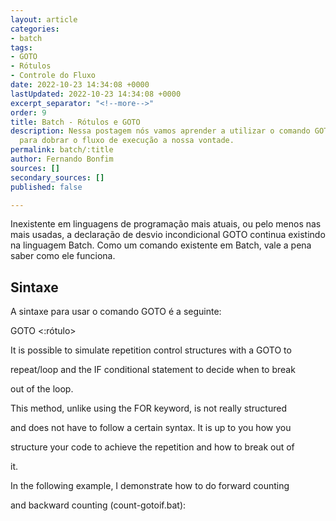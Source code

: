 ```yaml
---
layout: article
categories:
- batch
tags:
- GOTO
- Rótulos
- Controle do Fluxo
date: 2022-10-23 14:34:08 +0000
lastUpdated: 2022-10-23 14:34:08 +0000
excerpt_separator: "<!--more-->"
order: 9
title: Batch - Rótulos e GOTO
description: Nessa postagem nós vamos aprender a utilizar o comando GOTO e rótulos
  para dobrar o fluxo de execução a nossa vontade.
permalink: batch/:title
author: Fernando Bonfim
sources: []
secondary_sources: []
published: false

---
```

Inexistente em linguagens de programação mais atuais, ou pelo menos nas mais usadas, a declaração de desvio incondicional GOTO continua existindo na linguagem Batch.  Como um comando existente em Batch, vale a pena saber como ele funciona. 

## Sintaxe 

A sintaxe para usar o comando GOTO é a seguinte:

GOTO <:rótulo>

It is possible to simulate repetition control structures with a GOTO to

repeat/loop and the IF conditional statement to decide when to break

out of the loop.

This method, unlike using the FOR keyword, is not really structured

and does not have to follow a certain syntax. It is up to you how you

structure your code to achieve the repetition and how to break out of

it.

In the following example, I demonstrate how to do forward counting

and backward counting (count-gotoif.bat):